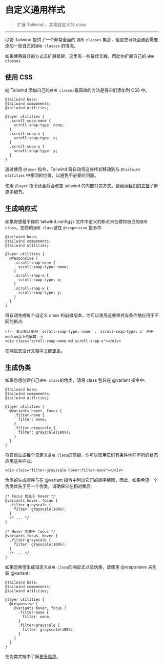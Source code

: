 # 自定义通用样式

> 扩展 Tailwind ，实现自定义的 class

---

尽管 Tailwind 提供了一个非常全面的 `通用 classes` 集合，但是您可能会遇到需要添加一些自己的`通用 classes` 的情况。

如果使用最好的方式去扩展框架，这里有一些最佳实践，帮助你扩展自己的 `通用 classes`

## 使用 CSS

向 Tailwind 添加自己的`通用 classes`最简单的方法是将它们添加到 CSS 中。

```
@tailwind base;
@tailwind components;
@tailwind utilities;

@layer utilities {
  .scroll-snap-none {
    scroll-snap-type: none;
  }
  .scroll-snap-x {
    scroll-snap-type: x;
  }
  .scroll-snap-y {
    scroll-snap-type: y;
  }
}
```

通过使用 `@layer` 指令，Tailwind 将自动将这些样式移动到与 `@tailwind utilities` 中相同的位置，以避免不必要的问题。

使用 `@layer` 指令还会将会改变 tailwind 的内部打包方式。请阅读[我们的文档](https://tailwindcss.com/docs/controlling-file-size)了解更多细节。

## 生成响应式

如果你想基于你的 tailwind.config.js 文件中定义的断点来创建你自己的`通用 class`，把你的`通用 class`装在 `@responsive` 指令中:

```
@tailwind base;
@tailwind components;
@tailwind utilities;

@layer utilities {
  @responsive {
    .scroll-snap-none {
      scroll-snap-type: none;
    }
    .scroll-snap-x {
      scroll-snap-type: x;
    }
    .scroll-snap-y {
      scroll-snap-type: y;
    }
  }
}
```

将自动生成每个自定义 class 的前缀版本，你可以使用这些样式有条件地应用于不同的断点:

```
<!-- 表示默认使用 `scroll-snap-type: none` ，`scroll-snap-type: x` 用于medium以上的屏幕-->
<div class="scroll-snap-none md:scroll-snap-x"></div>
```

在响应式设计文档中[了解更多](https://tailwindcss.com/docs/responsive-design)。

## 生成伪类

如果您想创建自己`通用 class`的伪类，请将 class 包装在 @variant 指令中:

```
@tailwind base;
@tailwind components;
@tailwind utilities;

@layer utilities {
  @variants hover, focus {
    .filter-none {
      filter: none;
    }
    .filter-grayscale {
      filter: grayscale(100%);
    }
  }
}
```

将自动生成每个自定义`通用 class`的前缀，你可以使用它们有条件地在不同的状态应用这些样式:

```
<div class="filter-grayscale hover:filter-none"></div>
```

伪类的生成顺序与在 @variant 指令中列出它们的顺序相同，因此，如果希望一个伪类优先于另一个伪类，请确保它在相对靠后:

```
/* Focus 优先于 hover */
@variants hover, focus {
  .filter-grayscale {
    filter: grayscale(100%);
  }
  /* ... */
}

/* Hover 优先于 focus */
@variants focus, hover {
  .filter-grayscale {
    filter: grayscale(100%);
  }
  /* ... */
}
```

如果您希望生成自定义`通用 class`的响应式以及伪类，请使用 @responsive 来包装 @variant:

```
@tailwind base;
@tailwind components;
@tailwind utilities;

@layer utilities {
  @responsive {
    @variants hover, focus {
      .filter-none {
        filter: none;
      }
      .filter-grayscale {
        filter: grayscale(100%);
      }
    }
  }
}
```

在伪类文档中了解[更多信息](https://tailwindcss.com/docs/pseudo-class-variants)。
